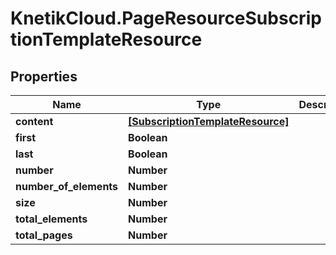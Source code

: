 # KnetikCloud.PageResourceSubscriptionTemplateResource

## Properties
Name | Type | Description | Notes
------------ | ------------- | ------------- | -------------
**content** | [**[SubscriptionTemplateResource]**](SubscriptionTemplateResource.md) |  | [optional] 
**first** | **Boolean** |  | [optional] 
**last** | **Boolean** |  | [optional] 
**number** | **Number** |  | [optional] 
**number_of_elements** | **Number** |  | [optional] 
**size** | **Number** |  | [optional] 
**total_elements** | **Number** |  | [optional] 
**total_pages** | **Number** |  | [optional] 



